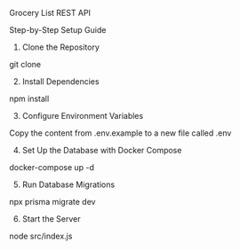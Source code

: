 Grocery List REST API

Step-by-Step Setup Guide

1. Clone the Repository

git clone <your-repository-url>

2. Install Dependencies

npm install

3. Configure Environment Variables

Copy the content from .env.example to a new file called .env

4. Set Up the Database with Docker Compose

docker-compose up -d

5. Run Database Migrations

npx prisma migrate dev

6. Start the Server

node src/index.js